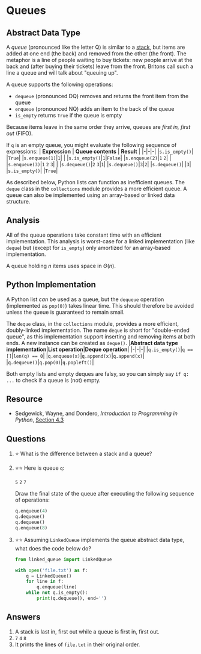# Queues
## Abstract Data Type
A *queue* (pronounced like the letter Q) is similar to a [stack](stacks.md), but items are added at one end (the back) and removed from the other (the front). The metaphor is a line of people waiting to buy tickets: new people arrive at the back and (after buying their tickets) leave from the front. Britons call such a line a queue and will talk about "queuing up".

A queue supports the following operations:
- `dequeue` (pronounced DQ) removes and returns the front item from the queue
- `enqueue` (pronounced NQ) adds an item to the back of the queue
- `is_empty` returns `True` if the queue is empty

Because items leave in the same order they arrive, queues are *first in, first out* (FIFO).

If `q` is an empty queue, you might evaluate the following sequence of expressions:
| **Expression** | **Queue contents** | **Result** |
|-|-|-|
|`s.is_empty()`| |`True`|
|`s.enqueue(1)`|`1`| |
|`s.is_empty()`|`1`|`False`|
|`s.enqueue(2)`|`1` `2`| |
|`s.enqueue(3)`|`1` `2` `3`| |
|`s.dequeue()`|`2` `3`|`1`|
|`s.dequeue()`|`3`|`2`|
|`s.dequeue()`| |`3`|
|`s.is_empty()`| |`True`|

As described below, Python lists can function as inefficient queues. The `deque` class in the `collections` module provides a more efficient queue. A queue can also be implemented using an array-based or linked data structure.

## Analysis
All of the queue operations take constant time with an efficient implementation. This analysis is worst-case for a linked implementation (like `deque`) but (except for `is_empty`) only amortized for an array-based implementation.

A queue holding $n$ items uses space in $\Theta(n)$.

## Python Implementation
A Python list *can* be used as a queue, but the `dequeue` operation (implemented as `pop(0)`) takes linear time. This should therefore be avoided unless the queue is guaranteed to remain small.

The `deque` class, in the `collections` module, provides a more efficient, doubly-linked implementation. The name `deque` is short for "double-ended queue", as this implementation support inserting and removing items at both ends. A new instance can be created as `deque()`.
|**Abstract data type implementation**|**List operation**|**Deque operation**|
|-|-|-|
|`q.is_empty()`|`q == []`|`len(q) == 0`|
|`q.enqueue(x)`|`q.append(x)`|`q.append(x)`|
|`q.dequeue()`|`q.pop(0)`|`q.popleft()`|

Both empty lists and empty deques are falsy, so you can simply say `if q: ...` to check if a queue is (not) empty.

## Resource
- Sedgewick, Wayne, and Dondero, *Introduction to Programming in Python*, [Section 4.3](https://introcs.cs.princeton.edu/python/43stack/)

## Questions
1. :star: What is the difference between a stack and a queue?
1. :star::star: Here is queue `q`:

    `5` `2` `7`

    Draw the final state of the queue after executing the following sequence of operations:
    ```python
    q.enqueue(4)
    q.dequeue()
    q.dequeue()
    q.enqueue(8)
    ```
1. :star::star: Assuming `LinkedQueue` implements the queue abstract data type, what does the code below do?
    ```python
    from linked_queue import LinkedQueue

    with open('file.txt') as f:
        q = LinkedQueue()
        for line in f:
            q.enqueue(line)
        while not q.is_empty():
            print(q.dequeue(), end='')
    ```

## Answers
1. A stack is last in, first out while a queue is first in, first out.
1. `7` `4` `8`
1. It prints the lines of `file.txt` in their original order.
